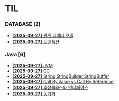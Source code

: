 # TIL
 
### DATABASE [2]
- [**[2025-09-27]**  관계 데이터 모델](https://github.com/A-lass/TIL/blob/main/DATABASE/관계_데이터_모델.md)
- [**[2025-09-27]**  트랜잭션](https://github.com/A-lass/TIL/blob/main/DATABASE/트랜잭션.md)
### Java [6]
- [**[2025-09-27]**  JVM](https://github.com/A-lass/TIL/blob/main/Java/JVM.md)
- [**[2025-09-27]**  GC](https://github.com/A-lass/TIL/blob/main/Java/GC.md)
- [**[2025-09-27]**  String StringBuilder StringBuffer](https://github.com/A-lass/TIL/blob/main/Java/String_StringBuilder_StringBuffer.md)
- [**[2025-09-27]**  Call By Value vs Call By Reference](https://github.com/A-lass/TIL/blob/main/Java/Call_By_Value_vs_Call_By_Reference.md)
- [**[2025-09-27]**  추상클래스와 인터페이스](https://github.com/A-lass/TIL/blob/main/Java/추상클래스와_인터페이스.md)
- [**[2025-09-27]**  동기화](https://github.com/A-lass/TIL/blob/main/Java/동기화.md)
